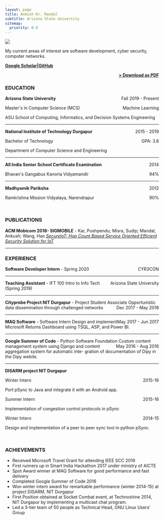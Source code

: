 ```yaml
---
layout: page
title: Ankush Kr. Mandal
subtitle: Arizona State University
sitemap:
  priority: 0.9
---
```


<img src="{{ '/assets/img/dp.jpg' | prepend: site.baseurl }}" id="about-img">

<div id="describe-text">
    <p>My current areas of interest are software development, cyber security, computer networks.</p>
	<p><strong><a target="_blank" href="https://scholar.google.co.in/citations?user=5kBZSVkAAAAJ&hl=en">Google Scholar</a>|<a target="_blank" href="https://github.com/ghoshbishakh">GitHub</a></strong></p>
</div>

<span style="float: right; "><a href="{{ '/assets/resume.pdf' | prepend: site.baseurl }}"><strong>> Download as PDF</strong></a> </span>
<br>

### EDUCATION

**Arizona State University** <span style="float: right; ">Fall 2019 - Present</span>  

Master's in Computer Science (MCS) <span style="float: right; ">Machine Learning</span>

ASU School of Computing, Informatics, and Decision Systems Engineering

<hr>

**National Institute of Technology Durgapur** <span style="float: right; ">2015 - 2019</span>  

Bachelor of Technology <span style="float: right; ">GPA: 3.8</span>

Department of Computer Science and Engineering

<hr>
 
**All India Senior School Certificate Examination** <span style="float: right; ">2014</span>  

Bhavan's Gangabux Kanoria Vidyamandir <span style="float: right; ">94%</span>

<hr>

**Madhyamik Pariksha** <span style="float: right; ">2012</span>  

Ramkrishna Mission Vidyalaya, Narendrapur <span style="float: right; ">90%</span>

<br>


### PUBLICATIONS

**ACM Mobicom 2018- SIGMOBILE** - Kar, Pushpendu; Misra, Sudip; Mandal, Ankush; Wang, Hao *[SecureIoT: Hop Count Based Service Oriented Efficient Security Solution for IoT](https://dl.acm.org/doi/abs/10.1145/3243318.3243323)*
<hr>


### EXPERIENCE

**Software Developer Intern** -  <span style="float: right; ">CYR3CON</span>
Spring 2020
<hr>

**Teaching Assistant** -  <span style="float: right; ">Arizona State University</span>
IFT 100 Intro to Info Tech (Spring 2019)
<hr>

**Cityprobe Project NIT Durgapur** - Project Student Associate <span style="float: right; ">Dec 2017 - May 2018</span>
Opportunistic data dissemination through challenged networks
<hr>

**MAQ Software** - Software Intern <span style="float: right; ">May 2017 - Jun 2017</span>
Design and implement Microsoft Returns Dashboard using TSQL, ASP, and Power BI.
<hr>

**Google Summer of Code** - Python Software Foundation <span style="float: right; ">May 2016 - Aug 2016</span>
Custom content management system using Django and content aggregation system for automatic inte-
gration of documentation of Dipy in the Dipy webite.
<hr>

**DISARM project NIT Durgapur**

Winter Intern <span style="float: right; ">2015-16</span>

Port pSync to Java and integrate it with an Android app.


Summer Intern <span style="float: right; ">2015-16</span>

Implementation of congestion control protocols in pSync


Winter Intern <span style="float: right; ">2014-15</span>

Design and implementation of a peer to peer sync tool in python pSync.

<br>

<!-- ### PROJECTS
**Title** - Description - Place <span style="float: right; ">Time span</span>  
Pellentesque euismod odio nec mollis rutrum. Nulla facilisi. In hac habitasse platea dictumst. Etiam facilisis velit velit, id dapibus lacus bibendum nec. Proin euismod tortor non nunc luctus, ut varius mauris tristique.  

**Title** - Description - Place <span style="float: right; ">Time span</span>  
Pellentesque euismod odio nec mollis rutrum. Nulla facilisi. In hac habitasse platea dictumst. Etiam facilisis velit velit, id dapibus lacus bibendum nec. Proin euismod tortor non nunc luctus, ut varius mauris tristique.  

**Title** - Description - Place <span style="float: right; ">Time span</span>  
Pellentesque euismod odio nec mollis rutrum. Nulla facilisi. In hac habitasse platea dictumst. Etiam facilisis velit velit, id dapibus lacus bibendum nec. Proin euismod tortor non nunc luctus, ut varius mauris tristique.  
 -->

### ACHIEVEMENTS

- Received Microsoft Travel Grant for attending IEEE SCC 2019 
- First runners up in Smart India Hackathon 2017 under ministry of AICTE
- Spot Award winner at MAQ Software for good performance and fast delivery
- Completed Google Summer of Code 2016
- Won winter intern award for remarkable performance (winter 2014-15) at project DISARM, NIT Durgapur
- First Position obtained at Socket Combat event, at Technoshine 2014, NIT Durgapur by implementing a multicast chat program.
- Led a 3-tier team of 50 people as Technical Head, GNU Linux Users’ Group
